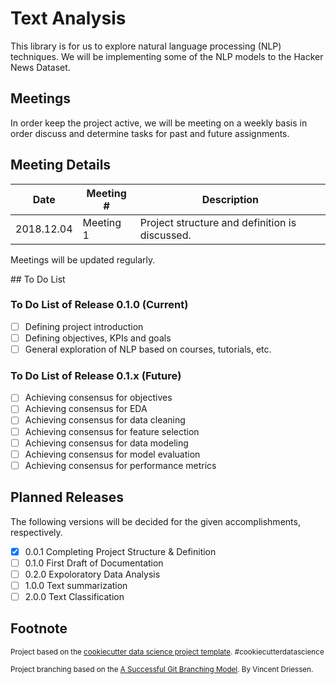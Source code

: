 # Text Analysis

This library is for us to explore natural language processing (NLP) techniques. We will be implementing some of the NLP models to the Hacker News Dataset.

## Meetings

In order keep the project active, we will be meeting on a weekly basis in order discuss and determine tasks for past and future assignments.

## Meeting Details

| Date | Meeting # | Description |
| --- | ----------- | -------------------------------- |
| 2018.12.04 | Meeting 1 | Project structure and definition is discussed. |

Meetings will be updated regularly.

## To Do List

### To Do List of Release 0.1.0 (Current)

- [ ] Defining project introduction
- [ ] Defining objectives, KPIs and goals
- [ ] General exploration of NLP based on courses, tutorials, etc.

### To Do List of Release 0.1.x (Future)

- [ ] Achieving consensus for objectives
- [ ] Achieving consensus for EDA
- [ ] Achieving consensus for data cleaning
- [ ] Achieving consensus for feature selection
- [ ] Achieving consensus for data modeling
- [ ] Achieving consensus for model evaluation
- [ ] Achieving consensus for performance metrics

## Planned Releases

The following versions will be decided for the given accomplishments, respectively.

- [x] 0.0.1 Completing Project Structure & Definition
- [ ] 0.1.0 First Draft of Documentation
- [ ] 0.2.0 Expoloratory Data Analysis
- [ ] 1.0.0 Text summarization
- [ ] 2.0.0 Text Classification

## Footnote

<p><small>Project based on the <a target="_blank" href="https://drivendata.github.io/cookiecutter-data-science/">cookiecutter data science project template</a>. #cookiecutterdatascience</small></p>
<p><small>Project branching based on the <a target="_blank" href="https://nvie.com/posts/a-successful-git-branching-model/">A Successful Git Branching Model</a>. By Vincent Driessen.</small></p>
